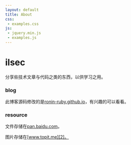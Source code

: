 ```yaml
---
layout: default
title: About
css:
 - examples.css
js:
 - jquery.min.js
 - examples.js
---
```


# ilsec

分享些技术文章与代码之类的东西，以供学习之用。

### blog

此博客源码修改的是[ronin-ruby.github.io][3]，有兴趣的可以看看。

### resource

文件存储在[pan.baidu.com][1]。

图片存储在[www.topit.me][2]。



[1]: http://pan.baidu.com        "baidu pan"
[2]: http://www.topit.me         "topit"
[3]: ronin-ruby.github.io        "ronin"

